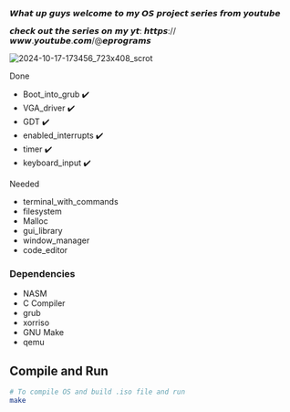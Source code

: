 𝙒𝙝𝙖𝙩 𝙪𝙥 𝙜𝙪𝙮𝙨 𝙬𝙚𝙡𝙘𝙤𝙢𝙚 𝙩𝙤 𝙢𝙮 𝙊𝙎 𝙥𝙧𝙤𝙟𝙚𝙘𝙩 𝙨𝙚𝙧𝙞𝙚𝙨 𝙛𝙧𝙤𝙢 𝙮𝙤𝙪𝙩𝙪𝙗𝙚

𝙘𝙝𝙚𝙘𝙠 𝙤𝙪𝙩 𝙩𝙝𝙚 𝙨𝙚𝙧𝙞𝙚𝙨 𝙤𝙣 𝙢𝙮 𝙮𝙩: 𝙝𝙩𝙩𝙥𝙨://𝙬𝙬𝙬.𝙮𝙤𝙪𝙩𝙪𝙗𝙚.𝙘𝙤𝙢/@𝙚𝙥𝙧𝙤𝙜𝙧𝙖𝙢𝙨

![2024-10-17-173456_723x408_scrot](https://github.com/user-attachments/assets/01662f1e-1d9c-4500-a71b-5f7786cfcb50)

Done
  - Boot_into_grub ✔️
  - VGA_driver ✔️
  - GDT ✔️
  - enabled_interrupts ✔️
  - timer ✔️
  - keyboard_input ✔️

Needed
  - terminal_with_commands 
  - filesystem 
  - Malloc 
  - gui_library 
  - window_manager 
  - code_editor

### Dependencies 
* NASM
* C Compiler
* grub
* xorriso
* GNU Make
* qemu
  

## Compile and Run
``` sh
# To compile OS and build .iso file and run
make

``` 
